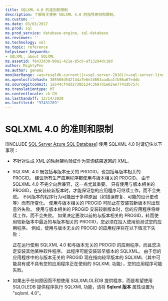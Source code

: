 ```yaml
---
title: SQLXML 4.0 的准则和限制
description: 了解有关使用 SQLXML 4.0 的指导原则和限制。
ms.custom: ''
ms.date: 03/03/2017
ms.prod: sql
ms.prod_service: database-engine, sql-database
ms.reviewer: ''
ms.technology: xml
ms.topic: reference
helpviewer_keywords:
- SQLXML, about SQLXML
ms.assetid: fe433d30-90a1-421e-85c6-af13294dc18d
author: MightyPen
ms.author: genemi
monikerRange: =azuresqldb-current||>=sql-server-2016||>=sql-server-linux-2017||=azuresqldb-mi-current
ms.openlocfilehash: 305565d542144a7e6e24663aadba1fb56a67eddb
ms.sourcegitcommit: 1a544cf4dd2720b124c3697d1e62ae7741db757c
ms.translationtype: MT
ms.contentlocale: zh-CN
ms.lasthandoff: 12/14/2020
ms.locfileid: "97431269"
---
```

# <a name="guidelines-and-limitations-of-sqlxml-40"></a>SQLXML 4.0 的准则和限制
[!INCLUDE [SQL Server Azure SQL Database](../../includes/applies-to-version/sql-asdb.md)]
  使用 SQLXML 4.0 时请记住以下事项：  
  
-   不针对生成 XML 的映射架构验证作为查询结果返回的 XML。  
  
-   SQLXML 4.0 既包括与版本无关的 PROGID，也包括与版本相关的 PROGID。 建议所有生产应用程序都使用与版本相关的 PROGID。 由于 SQLXML 4.0 不完全向后兼容，这一点尤其重要。 只有使用与版本相关的 PROGID，在安装较新版本时，才能保证您的应用程序可继续工作，而不会失败。 不同版本的程序行为可能出于多种原因（如错误修复、可能的设计更改等）而有所变化。 使用与版本相关的 PROGID 可防止在安装较新版本时出现意外失败。 使用与版本相关的 PROGID 安装较新版本时，您的应用程序将继续工作，而不会失败。 如果决定更改以前的与版本相关的 PROGID，转而使用较新版本中最近的与版本相关的 PROGID，您必须在投入使用前测试您的应用程序。 例如，使用与版本无关的 PROGID 的应用程序将在以下情况下失败：  
  
     正在运行使用 SQLXML 4.0 和与版本无关的 PROGID 的应用程序，而且您决定安装其他某种软件程序。 此程序可能安装较早版本的 SQLXML。 由于您的应用程序中的与版本无关的 PROGID 现在指向较早版本的 SQLXML（其中可能具有或不具有您的应用程序正在使用的 SQLXML 功能），您的应用程序可能失败。  
  
-   如果出于任何原因而不想使用 SQLXMLOLEDB 提供程序，而是希望使用 SQLOLEDB 提供程序执行 SQLXML 功能，请将 **Sqlxml 版本** 属性设置为 "sqlxml. 4.0"。  
  
  

